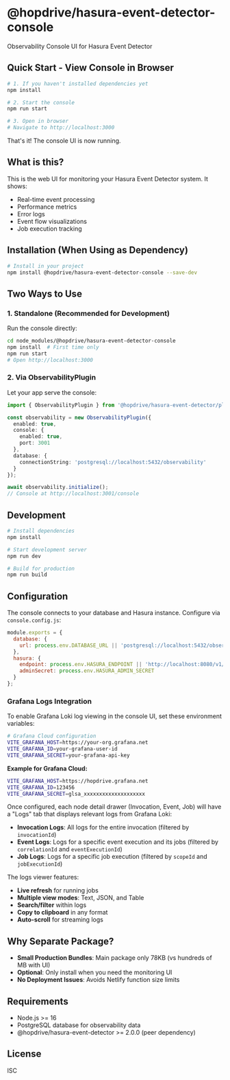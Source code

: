 # @hopdrive/hasura-event-detector-console

Observability Console UI for Hasura Event Detector

## Quick Start - View Console in Browser

```bash
# 1. If you haven't installed dependencies yet
npm install

# 2. Start the console
npm run start

# 3. Open in browser
# Navigate to http://localhost:3000
```

That's it! The console UI is now running.

## What is this?

This is the web UI for monitoring your Hasura Event Detector system. It shows:
- Real-time event processing
- Performance metrics
- Error logs
- Event flow visualizations
- Job execution tracking

## Installation (When Using as Dependency)

```bash
# Install in your project
npm install @hopdrive/hasura-event-detector-console --save-dev
```

## Two Ways to Use

### 1. Standalone (Recommended for Development)

Run the console directly:

```bash
cd node_modules/@hopdrive/hasura-event-detector-console
npm install  # First time only
npm run start
# Open http://localhost:3000
```

### 2. Via ObservabilityPlugin

Let your app serve the console:

```typescript
import { ObservabilityPlugin } from '@hopdrive/hasura-event-detector/plugins';

const observability = new ObservabilityPlugin({
  enabled: true,
  console: {
    enabled: true,
    port: 3001
  },
  database: {
    connectionString: 'postgresql://localhost:5432/observability'
  }
});

await observability.initialize();
// Console at http://localhost:3001/console
```

## Development

```bash
# Install dependencies
npm install

# Start development server
npm run dev

# Build for production
npm run build
```

## Configuration

The console connects to your database and Hasura instance. Configure via `console.config.js`:

```javascript
module.exports = {
  database: {
    url: process.env.DATABASE_URL || 'postgresql://localhost:5432/observability',
  },
  hasura: {
    endpoint: process.env.HASURA_ENDPOINT || 'http://localhost:8080/v1/graphql',
    adminSecret: process.env.HASURA_ADMIN_SECRET
  }
};
```

### Grafana Logs Integration

To enable Grafana Loki log viewing in the console UI, set these environment variables:

```bash
# Grafana Cloud configuration
VITE_GRAFANA_HOST=https://your-org.grafana.net
VITE_GRAFANA_ID=your-grafana-user-id
VITE_GRAFANA_SECRET=your-grafana-api-key
```

**Example for Grafana Cloud:**
```bash
VITE_GRAFANA_HOST=https://hopdrive.grafana.net
VITE_GRAFANA_ID=123456
VITE_GRAFANA_SECRET=glsa_xxxxxxxxxxxxxxxxxxxx
```

Once configured, each node detail drawer (Invocation, Event, Job) will have a "Logs" tab that displays relevant logs from Grafana Loki:

- **Invocation Logs**: All logs for the entire invocation (filtered by `invocationId`)
- **Event Logs**: Logs for a specific event execution and its jobs (filtered by `correlationId` and `eventExecutionId`)
- **Job Logs**: Logs for a specific job execution (filtered by `scopeId` and `jobExecutionId`)

The logs viewer features:
- **Live refresh** for running jobs
- **Multiple view modes**: Text, JSON, and Table
- **Search/filter** within logs
- **Copy to clipboard** in any format
- **Auto-scroll** for streaming logs

## Why Separate Package?

- **Small Production Bundles**: Main package only 78KB (vs hundreds of MB with UI)
- **Optional**: Only install when you need the monitoring UI
- **No Deployment Issues**: Avoids Netlify function size limits

## Requirements

- Node.js >= 16
- PostgreSQL database for observability data
- @hopdrive/hasura-event-detector >= 2.0.0 (peer dependency)

## License

ISC